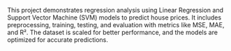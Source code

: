 This project demonstrates regression analysis using Linear Regression and Support Vector Machine (SVM) models to predict house prices. It includes preprocessing, training, testing, and evaluation with metrics like MSE, MAE, and R². The dataset is scaled for better performance, and the models are optimized for accurate predictions.
